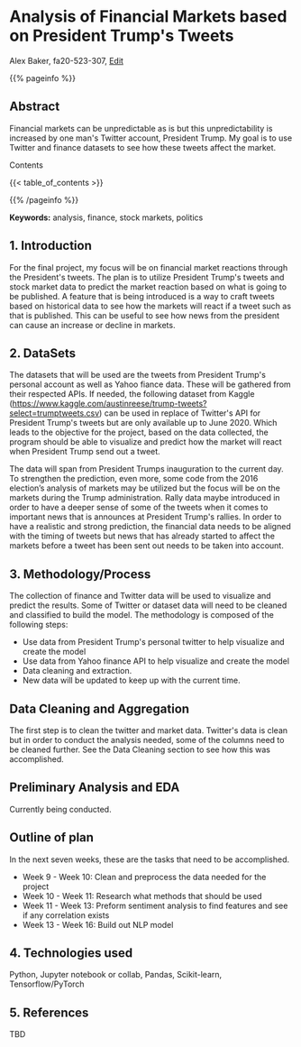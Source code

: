 # Analysis of Financial Markets based on President Trump's Tweets
Alex Baker, fa20-523-307, [Edit](https://github.com/cybertraining-dsc/fa20-523-307/blob/master/project/project.md)

{{% pageinfo %}}

## Abstract
Financial markets can be unpredictable as is but this unpredictability is increased by one man's Twitter account, President Trump. My goal is to use Twitter and finance datasets to see how these tweets affect the market.

Contents

{{< table_of_contents >}}

{{% /pageinfo %}}

**Keywords:** analysis, finance, stock markets, politics


## 1. Introduction
For the final project, my focus will be on financial market reactions through the President's tweets. The plan is to utilize President Trump's tweets and stock market data to predict the market reaction based on what is going to be published. A feature that is being introduced is a way to craft tweets based on historical data to see how the markets will react if a tweet such as that is published. This can be useful to see how news from the president can cause an increase or decline in markets.

## 2. DataSets

The datasets that will be used are the tweets from President Trump's personal account as well as Yahoo fiance data. These will be gathered from their respected APIs. If needed, the following dataset from Kaggle (https://www.kaggle.com/austinreese/trump-tweets?select=trumptweets.csv) can be used in replace of Twitter's API for President Trump's tweets but are only available up to June 2020. Which leads to the objective for the project, based on the data collected, the program should be able to visualize and predict how the market will react when President Trump send out a tweet.

The data will span from President Trumps inauguration to the current day. To strengthen the prediction, even more, some code from the 2016 election’s analysis of markets may be utilized but the focus will be on the markets during the Trump administration. Rally data maybe introduced in order to have a deeper sense of some of the tweets when it comes to important news that is announces at President Trump's rallies. In order to have a realistic and strong prediction, the financial data needs to be aligned with the timing of tweets but news that has already started to affect the markets before a tweet has been sent out needs to be taken into account. 

## 3. Methodology/Process

The collection of finance and Twitter data will be used to visualize and predict the results. Some of Twitter or dataset data will need to be cleaned and classified to build the model. The methodology is composed of the following steps:

* Use data from President Trump's personal twitter to help visualize and create the model
* Use data from Yahoo finance API to help visualize and create the model
* Data cleaning and extraction.
* New data will be updated to keep up with the current time. 

## Data Cleaning and Aggregation

The first step is to clean the twitter and market data. Twitter's data is clean but in order to conduct the analysis needed, some of the columns need to be cleaned further. See the Data Cleaning section to see how this was accomplished. 

## Preliminary Analysis and EDA

Currently being conducted.

## Outline of plan

In the next seven weeks, these are the tasks that need to be accomplished.

* Week 9 - Week 10: Clean and preprocess the data needed for the project
* Week 10 - Week 11: Research what methods that should be used 
* Week 11 - Week 13: Preform sentiment analysis to find features and see if any correlation exists  
* Week 13 - Week 16: Build out NLP model 

## 4. Technologies used

Python, Jupyter notebook or collab, Pandas, Scikit-learn, Tensorflow/PyTorch

## 5. References

TBD